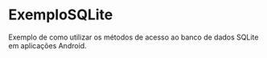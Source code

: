 # ExemploSQLite
Exemplo de como utilizar os métodos de acesso ao banco de dados SQLite em aplicações Android.
